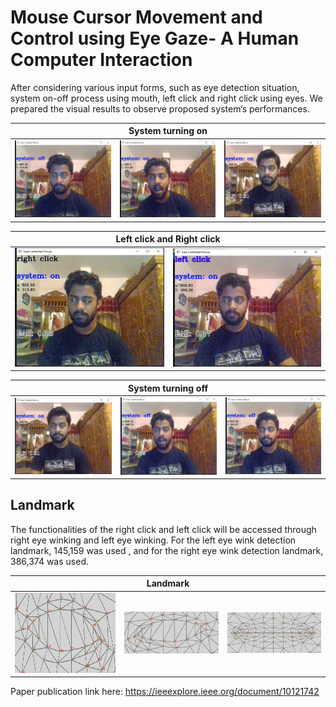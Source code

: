 # Mouse Cursor Movement and Control using Eye Gaze- A Human Computer Interaction
<p>After considering various input forms, such as eye detection situation, system on-off process using mouth, left click and right click using eyes. We prepared the visual results to observe proposed system’s performances.<p>
    
<table>
    <thead>
        <tr>
            <th colspan=3> System turning on </th>
        </tr>
    </thead>
    <tbody>
        <tr>
            <td><img src='images/Screenshot (250).png'/></td>
            <td><img src='images/Screenshot (253).png'/></td>
            <td><img src='images/Screenshot (292).png'/></td>
        </tr>
    </tbody>
</table>

<table>
    <thead>
        <tr>
            <th colspan=3> Left click and Right click </th>
        </tr>
    </thead>
    <tbody>
        <tr>
            <td><img src='images/Screenshot (255).png'/></td>
            <td><img src='images/Screenshot (275).png'/></td>
        </tr>
    </tbody>
</table>
<table>
    <thead>
        <tr>
            <th colspan=3> System turning off </th>
        </tr>
    </thead>
    <tbody>
        <tr>
            <td><img src='images/Screenshot (292).png'/></td>
            <td><img src='images/Screenshot (285).png'/></td>
            <td><img src='images/Screenshot (286).png'/></td>
        </tr>
    </tbody>
</table>


## Landmark
<p>The functionalities of the right click and left click
will be accessed through right eye winking and left
eye winking. For the left eye wink detection
landmark, 145,159 was used , and for
the right eye wink detection landmark, 386,374 was
used.<p>
    
<table>
    <thead>
        <tr>
            <th colspan=3> Landmark </th>
        </tr>
    </thead>
    <tbody>
        <tr>
            <td><img src='images/Right eye.PNG' width="1100" height="128"/></td>
            <td><img src='images/Left eye.PNG'/></td>
            <td><img src='images/Mouth.PNG'/></td>
        </tr>
    </tbody>
</table>


Paper publication link here: https://ieeexplore.ieee.org/document/10121742
